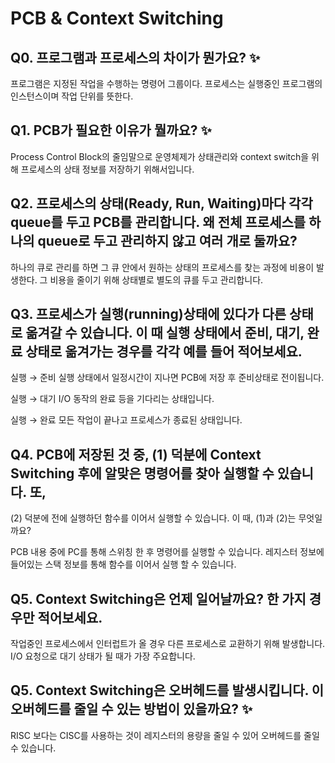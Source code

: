 # PCB & Context Switching

## Q0. 프로그램과 프로세스의 차이가 뭔가요? ✨

프로그램은 지정된 작업을 수행하는 명령어 그룹이다. 
프로세스는 실행중인 프로그램의 인스턴스이며 작업 단위를 뜻한다.

## Q1. PCB가 필요한 이유가 뭘까요? ✨

Process Control Block의 줄임말으로 운영체제가 상태관리와 context switch을 위해 프로세스의 상태 정보를 저장하기 위해서입니다.

## Q2. 프로세스의 상태(Ready, Run, Waiting)마다 각각 queue를 두고 PCB를 관리합니다. 왜 전체 프로세스를 하나의 queue로 두고 관리하지 않고 여러 개로 둘까요?

하나의 큐로 관리를 하면 그 큐 안에서 원하는 상태의 프로세스를 찾는 과정에 비용이 발생한다. 그 비용을 줄이기 위해 상태별로 별도의 큐를 두고 관리합니다.

## Q3. 프로세스가 실행(running)상태에 있다가 다른 상태로 옮겨갈 수 있습니다. 이 때 실행 상태에서 준비, 대기, 완료 상태로 옮겨가는 경우를 각각 예를 들어 적어보세요.

실행 → 준비
실행 상태에서 일정시간이 지나면 PCB에 저장 후 준비상태로 전이됩니다.

실행 → 대기
I/O 동작의 완료 등을 기다리는 상태입니다.

실행 → 완료
모든 작업이 끝나고 프로세스가 종료된 상태입니다.

## Q4. PCB에 저장된 것 중, (1) 덕분에 Context Switching 후에 알맞은 명령어를 찾아 실행할 수 있습니다. 또,
(2) 덕분에 전에 실행하던 함수를 이어서 실행할 수 있습니다. 이 때, (1)과 (2)는 무엇일까요?

PCB 내용 중에 PC를 통해 스위칭 한 후 명령어를 실행할 수 있습니다.
레지스터 정보에 들어있는 스택 정보를 통해 함수를 이어서 실행 할 수 있습니다.

## Q5. Context Switching은 언제 일어날까요? 한 가지 경우만 적어보세요.

작업중인 프로세스에서 인터럽트가 올 경우 다른 프로세스로 교환하기 위해 발생합니다. I/O 요청으로 대기 상태가 될 때가 가장 주요합니다.

## Q5. Context Switching은 오버헤드를 발생시킵니다. 이 오버헤드를 줄일 수 있는 방법이 있을까요? ✨

RISC 보다는 CISC를 사용하는 것이 레지스터의 용량을 줄일 수 있어 오버헤드를 줄일 수 있습니다.

